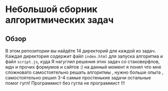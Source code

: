# Небольшой сборник алгоритмических задач

## Обзор
В этом репозитории вы найдёте 14 директорий для каждой из задач. Каждая директория содержит файл `index.html` для запуска алгоритма и файл `script.js`, куда Я нагуглил решения этих задач со стаковерфлов, мдн и прочих формумов и сайтов :) на данный момент я понял что мне сложновато самостоятельно решать алгоритмы , нужно больше опыта , самостоятельно решил 3-4 самые простенькие задачи остальные помог гугл! Программист без гугла не программист !!!